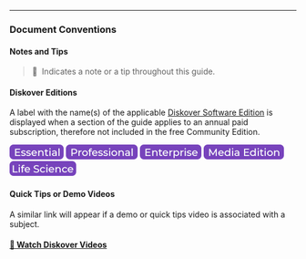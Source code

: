 ___
### Document Conventions

#### Notes and Tips
> 🔆 &nbsp;Indicates a note or a tip throughout this guide.

#### Diskover Editions
A label with the name(s) of the applicable [Diskover Software Edition](https://www.diskoverdata.com/solutions/) is displayed when a section of the guide applies to an annual paid subscription, therefore not included in the free Community Edition.

![Image: Essential Edition Label](images/button_edition_essential.png)&nbsp;![Image: Professional Edition Label](images/button_edition_professional.png)&nbsp;![Image: Enterprise Edition Label](images/button_edition_enterprise.png)&nbsp;![Image: AJA Diskover Media Edition Label](images/button_edition_media.png)&nbsp;![Image: Life Science Edition Label](images/button_edition_life_science.png)

#### Quick Tips or Demo Videos
A similar link will appear if a demo or quick tips video is associated with a subject.

#### [🍿 Watch Diskover Videos](https://vimeo.com/user160841725)

